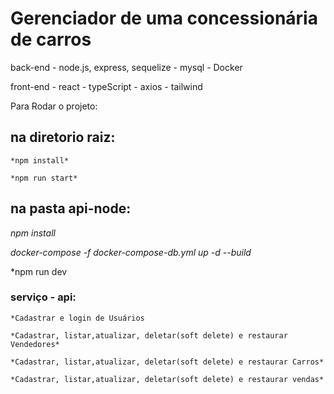 # Gerenciador de uma concessionária de carros

back-end - node.js, express, sequelize - mysql - Docker

front-end - react - typeScript - axios - tailwind

Para Rodar o projeto:

## na diretorio raiz:

    *npm install*

    *npm run start*

## na pasta api-node: 

   *npm install*

   *docker-compose -f docker-compose-db.yml up -d --build*

   *npm run dev


### serviço - api:

    *Cadastrar e login de Usuários

    *Cadastrar, listar,atualizar, deletar(soft delete) e restaurar Vendedores*

    *Cadastrar, listar,atualizar, deletar(soft delete) e restaurar Carros*

    *Cadastrar, listar,atualizar, deletar(soft delete) e restaurar vendas*

